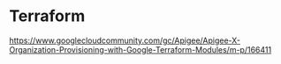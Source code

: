 # Terraform

https://www.googlecloudcommunity.com/gc/Apigee/Apigee-X-Organization-Provisioning-with-Google-Terraform-Modules/m-p/166411
